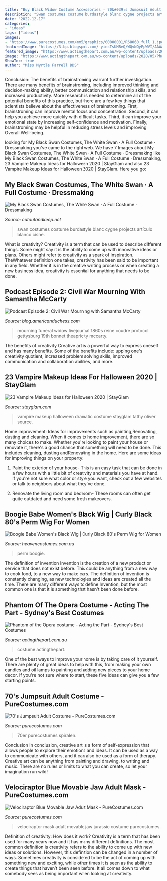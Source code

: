 ```yaml
---
title: "Buy Black Widow Costume Accessories - 70&#039;s Jumpsuit Adult Costume"
description: "Swan costumes costume burdastyle blanc cygne projects artículo blanco cisne"
date: "2022-12-17"
categories:
- "ideas"
tags: ["ideas"]
images:
- "https://www.purecostumes.com/mm5/graphics/00000001/R68060_full_1.jpg"
featuredImage: "https://3.bp.blogspot.com/-yinsTsUMBeQ/WQvNQyFpWVI/AAAAAAAAJnU/5dBO7iOqtMwugo0bYBihHcBNblZPhA8YACLcB/s1600/18302316_10210530802559911_1813998624_n.jpg"
featured_image: "https://www.actingthepart.com.au/wp-content/uploads/2020/05/Phantom-of-the-Opera.jpg?is-pending-load=1"
image: "https://www.actingthepart.com.au/wp-content/uploads/2020/05/Phantom-of-the-Opera.jpg?is-pending-load=1"
ShowToc: true
author: "Miss Myrtle Farrell DDS"
---
```



Conclusion: The benefits of brainstroming warrant further investigation.
There are many benefits of brainstroming, including improved thinking and decision-making ability, better communication and relationship skills, and increased productivity. More research is needed to determine all of the potential benefits of this practice, but there are a few key things that scientists believe about the effectiveness of brainstroming. First, brainstroming can improve mental focus and concentration. Second, it can help you achieve more quickly with difficult tasks. Third, it can improve your emotional state by increasing self-confidence and motivation. Finally, brainstroming may be helpful in reducing stress levels and improving Overall Well-being.

	

		
looking for My Black Swan Costumes, The White Swan · A Full Costume · Dressmaking you've came to the right web. We have 7 Images about My Black Swan Costumes, The White Swan · A Full Costume · Dressmaking like My Black Swan Costumes, The White Swan · A Full Costume · Dressmaking, 23 Vampire Makeup Ideas for Halloween 2020 | StayGlam and also 23 Vampire Makeup Ideas for Halloween 2020 | StayGlam. Here you go:
		
    
## My Black Swan Costumes, The White Swan · A Full Costume · Dressmaking

<img loading=lazy src="https://images.coplusk.net/project_images/88084/image/full_DSCN2608_1302388098.jpg" onerror="this.onerror=null;this.src='https://tse3.mm.bing.net/th?id=OIP.ErNmZ-PO988_KtVkC1wRuAHaJ4&amp;pid=15.1';" alt="My Black Swan Costumes, The White Swan · A Full Costume · Dressmaking">

_Source: cutoutandkeep.net_

>swan costumes costume burdastyle blanc cygne projects artículo blanco cisne. 

	

What is creativity?
Creativity is a term that can be used to describe different things. Some might say it is the ability to come up with innovative ideas or plans. Others might refer to creativity as a spark of inspiration. TheWhatever definition one takes, creativity has been said to be important in any field. Whether it is in the creative writing process or when creating a new business idea, creativity is essential for anything that needs to be done.

    
## Podcast Episode 2: Civil War Mourning With Samantha McCarty

<img loading=lazy src="https://3.bp.blogspot.com/-yinsTsUMBeQ/WQvNQyFpWVI/AAAAAAAAJnU/5dBO7iOqtMwugo0bYBihHcBNblZPhA8YACLcB/s1600/18302316_10210530802559911_1813998624_n.jpg" onerror="this.onerror=null;this.src='https://tse1.mm.bing.net/th?id=OIP.As2ejGlPIYBBcMJb_LeDEwHaJ4&amp;pid=15.1';" alt="Podcast Episode 2: Civil War Mourning with Samantha McCarty">

_Source: blog.americanduchess.com_

>mourning funeral widow livejournal 1860s reine coudre protocol gettysburg 19th bonnet theapricity mccarty. 

	

The benefits of creativity
Creative art is a powerful way to express oneself and has many benefits. Some of the benefits include: upping one's creativity quotient, increased problem solving skills, improved communication and collaboration abilities, and more.

    
## 23 Vampire Makeup Ideas For Halloween 2020 | StayGlam

<img loading=lazy src="https://stayglam.com/wp-content/uploads/2020/07/Dramatic-Vampire-Makeup.jpg" onerror="this.onerror=null;this.src='https://tse3.mm.bing.net/th?id=OIP.NorlysclC8-c_otzIXsj5gHaJQ&amp;pid=15.1';" alt="23 Vampire Makeup Ideas for Halloween 2020 | StayGlam">

_Source: stayglam.com_

>vampire makeup halloween dramatic costume stayglam tathy oliver source. 

	

Home improvement: Ideas for improvements such as painting,Renovating, dusting and cleaning.
When it comes to home improvement, there are so many choices to make. Whether you're looking to paint your house or renovate it, there's a good chance that something will need to be done. This includes cleaning, dusting andRenovating in the home. Here are some ideas for improving things on your property: 
1. Paint the exterior of your house- This is an easy task that can be done in a few hours with a little bit of creativity and materials you have at hand. If you're not sure what color or style you want, check out a few websites or talk to neighbors about what they've done. 

2. Renovate the living room and bedroom- These rooms can often get quite outdated and need some fresh makeovers.

    
## Boogie Babe Women&#039;s Black Wig | Curly Black 80&#039;s Perm Wig For Women

<img loading=lazy src="https://www.heavencostumes.com.au/media/catalog/product/cache/3ca7c4de79fd9294a778cbfdebc9dde4/s/m/smf-42064-women-s-black-curly-boogie-babe-1970-s-disco-queen-costume-wig-1500.jpg" onerror="this.onerror=null;this.src='https://tse2.mm.bing.net/th?id=OIP.xy0cZpEafhwCTnPjw4_NXQHaMi&amp;pid=15.1';" alt="Boogie Babe Women&#039;s Black Wig | Curly Black 80&#039;s Perm Wig for Women">

_Source: heavencostumes.com.au_

>perm boogie. 

	

The definition of invention
Invention is the creation of a new product or service that does not exist before. This could be anything from a new way to cook food, to a new way to make cars. The definition of invention is constantly changing, as new technologies and ideas are created all the time. There are many different ways to define Invention, but the most common one is that it is something that hasn't been done before.

    
## Phantom Of The Opera Costume - Acting The Part - Sydney&#039;s Best Costumes

<img loading=lazy src="https://www.actingthepart.com.au/wp-content/uploads/2020/05/Phantom-of-the-Opera.jpg?is-pending-load=1" onerror="this.onerror=null;this.src='https://tse4.mm.bing.net/th?id=OIP.3AuuiEXCH5Hb1mMoIkLkVQAAAA&amp;pid=15.1';" alt="Phantom of the Opera costume - Acting the Part - Sydney&#039;s Best Costumes">

_Source: actingthepart.com.au_

>costume actingthepart. 

	

One of the best ways to improve your home is by taking care of it yourself. There are plenty of great ideas to help with this, from making your own candles and oil lamps to painting and adding new pieces to your home decor. If you're not sure where to start, these five ideas can give you a few starting points.

    
## 70&#039;s Jumpsuit Adult Costume - PureCostumes.com

<img loading=lazy src="https://www.purecostumes.com/mm5/graphics/00000001/FR48579_full_1.jpg" onerror="this.onerror=null;this.src='https://tse1.mm.bing.net/th?id=OIP.eIfGmeMM2t_e5JxreCEGZAHaLO&amp;pid=15.1';" alt="70&#039;s Jumpsuit Adult Costume - PureCostumes.com">

_Source: purecostumes.com_

>70er purecostumes spiralen. 

	

Conclusion
In conclusion, creative art is a form of self-expression that allows people to explore their emotions and ideas. It can be used as a way to communicate with others, and it can also be used as a form of therapy. Creative art can be anything from painting and drawing, to writing and music. There are no rules or limits to what you can create, so let your imagination run wild!

    
## Velociraptor Blue Movable Jaw Adult Mask - PureCostumes.com

<img loading=lazy src="https://www.purecostumes.com/mm5/graphics/00000001/R68060_full_1.jpg" onerror="this.onerror=null;this.src='https://tse2.mm.bing.net/th?id=OIP.hTBdjOSyLvPEbSmENfC3DgHaLO&amp;pid=15.1';" alt="Velociraptor Blue Movable Jaw Adult Mask - PureCostumes.com">

_Source: purecostumes.com_

>velociraptor mask adult movable jaw jurassic costume purecostumes. 

	

Definition of creativity: How does it work?
Creativity is a term that has been used for many years now and it has many different definitions. The most common definition is creativity refers to the ability to come up with new ideas or solutions. However, this definition can be changed in a number of ways. Sometimes creativity is considered to be the act of coming up with something new and exciting, while other times it is seen as the ability to create things that haven’t been seen before. It all comes down to what somebody sees as being important when looking at creativity.

